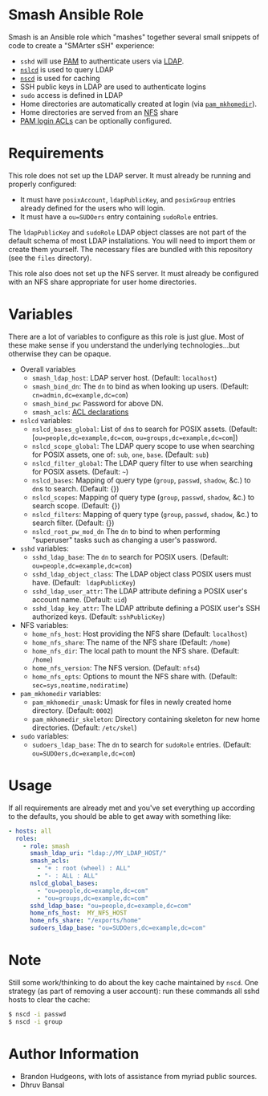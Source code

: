 # Smash Ansible Role

Smash is an Ansible role which "mashes" together several small
snippets of code to create a "SMArter sSH" experience:

* `sshd` will use
  [PAM](https://en.wikipedia.org/wiki/Pluggable_authentication_module)
  to authenticate users via
  [LDAP](https://en.wikipedia.org/wiki/Lightweight_Directory_Access_Protocol).
* [`nslcd`](https://linux.die.net/man/8/nslcd) is used to query LDAP
* [`nscd`](https://linux.die.net/man/8/nscd) is used for caching
* SSH public keys in LDAP are used to authenticate logins
* `sudo` access is defined in LDAP
* Home directories are automatically created at login (via
    [`pam_mkhomedir`](https://linux.die.net/man/8/pam_mkhomedir)).
* Home directories are served from an
  [NFS](https://en.wikipedia.org/wiki/Network_File_System) share
* [PAM login ACLs](https://linux.die.net/man/5/access.conf) can be optionally configured.

# Requirements

This role does not set up the LDAP server.  It must already be running
and properly configured:

* It must have `posixAccount`, `ldapPublicKey`, and `posixGroup`
  entries already defined for the users who will login.
* It must have a `ou=SUDOers` entry containing `sudoRole` entries.

The `ldapPublicKey` and `sudoRole` LDAP object classes are not part of
the default schema of most LDAP installations.  You will need to
import them or create them yourself.  The necessary files are bundled
with this repository (see the `files` directory).

This role also does not set up the NFS server.  It must already be
configured with an NFS share appropriate for user home directories.

# Variables

There are a lot of variables to configure as this role is just glue.
Most of these make sense if you understand the underlying
technologies...but otherwise they can be opaque.

* Overall variables
  * `smash_ldap_host`: LDAP server host. (Default: `localhost`)
  * `smash_bind_dn`: The `dn` to bind as when looking up users. (Default: `cn=admin,dc=example,dc=com`)
  * `smash_bind_pw`: Password for above DN.
  * `smash_acls`: [ACL declarations](https://linux.die.net/man/5/access.conf)
* `nslcd` variables:
  * `nslcd_bases_global`: List of `dn`s to search for POSIX assets. (Default: [`ou=people,dc=example,dc=com`, `ou=groups,dc=example,dc=com`])
  * `nslcd_scope_global`: The LDAP query scope to use when searching for POSIX assets, one of: `sub`, `one`, `base`.  (Default: `sub`)
  * `nslcd_filter_global`: The LDAP query filter to use when searching for POSIX assets. (Default: `~`)
  * `nslcd_bases`: Mapping of query type (`group`, `passwd`, `shadow`, &c.) to `dn`s to search. (Default: {})
  * `nslcd_scopes`: Mapping of query type (`group`, `passwd`, `shadow`, &c.) to search scope. (Default: {})
  * `nslcd_filters`: Mapping of query type (`group`, `passwd`, `shadow`, &c.) to search filter. (Default: {})
  * `nslcd_root_pw_mod_dn` The `dn` to bind to when performing "superuser" tasks such as changing a user's password.
* `sshd` variables:
  * `sshd_ldap_base`: The `dn` to search for POSIX users. (Default: `ou=people,dc=example,dc=com`)
  * `sshd_ldap_object_class`: The LDAP object class POSIX users must have. (Default: ` ldapPublicKey`)
  * `sshd_ldap_user_attr`: The LDAP attribute defining a POSIX user's account name. (Default: `uid`)
  * `sshd_ldap_key_attr`: The LDAP attribute defining a POSIX user's SSH authorized keys.  (Default: `sshPublicKey`)
* NFS variables:
  * `home_nfs_host`: Host providing the NFS share (Default: `localhost`)
  * `home_nfs_share`: The name of the NFS share (Default: `/home`)
  * `home_nfs_dir`: The local path to mount the NFS share. (Default: `/home`)
  * `home_nfs_version`: The NFS version. (Default: `nfs4`)
  * `home_nfs_opts`: Options to mount the NFS share with. (Default: `sec=sys,noatime,nodiratime`)
* `pam_mkhomedir` variables:
  * `pam_mkhomedir_umask`: Umask for files in newly created home directory.  (Default: `0002`)
  * `pam_mkhomedir_skeleton`: Directory containing skeleton for new home directories.  (Default: `/etc/skel`)
* `sudo` variables:
  * `sudoers_ldap_base`: The `dn` to search for `sudoRole` entries.  (Default: `ou=SUDOers,dc=example,dc=com`)

# Usage

If all requirements are already met and you've set everything up
according to the defaults, you should be able to get away with
something like:

```yaml
- hosts: all
  roles:
    - role: smash
	  smash_ldap_uri: "ldap://MY_LDAP_HOST/"
	  smash_acls:
	    - "+ : root (wheel) : ALL"
		- "- : ALL : ALL"
      nslcd_global_bases:
        - "ou=people,dc=example,dc=com"
        - "ou=groups,dc=example,dc=com"
      sshd_ldap_base: "ou=people,dc=example,dc=com"
      home_nfs_host:  MY_NFS_HOST
      home_nfs_share: "/exports/home"
      sudoers_ldap_base: "ou=SUDOers,dc=example,dc=com"
```

# Note

Still some work/thinking to do about the key cache maintained by
`nscd`. One strategy (as part of removing a user account): run these
commands all sshd hosts to clear the cache:

```bash
$ nscd -i passwd
$ nscd -i group
```

# Author Information

* Brandon Hudgeons, with lots of assistance from myriad public sources.
* Dhruv Bansal
